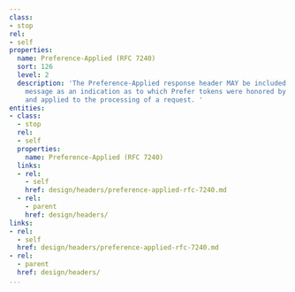 ```yaml
---
class:
- stop
rel:
- self
properties:
  name: Preference-Applied (RFC 7240)
  sort: 126
  level: 2
  description: 'The Preference-Applied response header MAY be included within a response
    message as an indication as to which Prefer tokens were honored by the server
    and applied to the processing of a request. '
entities:
- class:
  - stop
  rel:
  - self
  properties:
    name: Preference-Applied (RFC 7240)
  links:
  - rel:
    - self
    href: design/headers/preference-applied-rfc-7240.md
  - rel:
    - parent
    href: design/headers/
links:
- rel:
  - self
  href: design/headers/preference-applied-rfc-7240.md
- rel:
  - parent
  href: design/headers/
...
```

